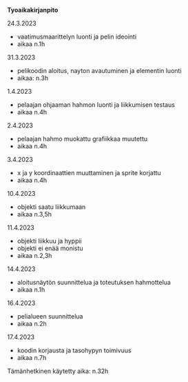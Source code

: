 **Tyoaikakirjanpito**

24.3.2023
- vaatimusmaarittelyn luonti ja pelin ideointi
- aikaa n.1h

31.3.2023
- pelikoodin aloitus, nayton avautuminen ja elementin luonti
- aikaa: n.3h

1.4.2023
- pelaajan ohjaaman hahmon luonti ja liikkumisen testaus
- aikaa n.4h

2.4.2023
- pelaajan hahmo muokattu grafiikkaa muutettu
- aikaa n.4h

3.4.2023
- x ja y koordinaattien muuttaminen ja sprite korjattu
- aikaa n.4h

10.4.2023
- objekti saatu liikkumaan
- aikaa n.3,5h

11.4.2023
- objekti liikkuu ja hyppii
- objekti ei enää monistu
- aikaa n.2,3h

14.4.2023
- aloitusnäytön suunnittelua ja toteutuksen hahmottelua
- aikaa n.1h

16.4.2023
- pelialueen suunnittelua
- aikaa n.2h

17.4.2023
- koodin korjausta ja tasohypyn toimivuus
- aikaa n.7h

Tämänhetkinen käytetty aika:
n.32h
